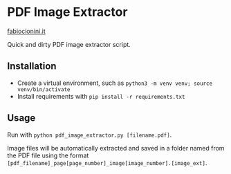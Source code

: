 # PDF Image Extractor
[fabiocionini.it](https://fabiocionini.it)

Quick and dirty PDF image extractor script.

## Installation
- Create a virtual environment, such as `python3 -m venv venv; source venv/bin/activate`
- Install requirements with `pip install -r requirements.txt`

## Usage
Run with `python pdf_image_extractor.py [filename.pdf]`. 

Image files will be automatically extracted and saved in a folder named from the PDF file using the format `[pdf_filename]_page[page_number]_image[image_number].[image_ext]`.

